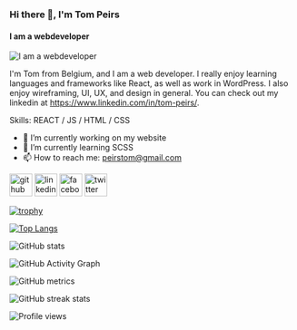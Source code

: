 ### Hi there 👋, I'm Tom Peirs
#### I am a webdeveloper 
![I am a webdeveloper ](https://arturssmirnovs.github.io/github-profile-readme-generator/images/banner.png)

I'm Tom from Belgium, and I am a web developer. I really enjoy learning languages and frameworks like React, as well as work in WordPress. I also enjoy wireframing, UI, UX, and design in general. You can check out my linkedin at https://www.linkedin.com/in/tom-peirs/.

Skills: REACT / JS / HTML / CSS

- 🔭 I’m currently working on my website 
- 🌱 I’m currently learning SCSS 
- 📫 How to reach me: peirstom@gmail.com 


[<img src='https://cdn.jsdelivr.net/npm/simple-icons@3.0.1/icons/github.svg' alt='github' height='40'>](https://github.com/peirstom)  [<img src='https://cdn.jsdelivr.net/npm/simple-icons@3.0.1/icons/linkedin.svg' alt='linkedin' height='40'>](https://www.linkedin.com/in/tom-peirs/)  [<img src='https://cdn.jsdelivr.net/npm/simple-icons@3.0.1/icons/facebook.svg' alt='facebook' height='40'>](https://www.facebook.com/peirstom)  [<img src='https://cdn.jsdelivr.net/npm/simple-icons@3.0.1/icons/twitter.svg' alt='twitter' height='40'>](https://twitter.com/tompeirs)  

[![trophy](https://github-profile-trophy.vercel.app/?username=peirstom)](https://github.com/ryo-ma/github-profile-trophy)

[![Top Langs](https://github-readme-stats.vercel.app/api/top-langs/?username=peirstom)](https://github.com/anuraghazra/github-readme-stats)

![GitHub stats](https://github-readme-stats.vercel.app/api?username=peirstom&show_icons=true)  

![GitHub Activity Graph](https://activity-graph.herokuapp.com/graph?username=peirstom)  

![GitHub metrics](https://metrics.lecoq.io/peirstom)  

![GitHub streak stats](https://github-readme-streak-stats.herokuapp.com/?user=peirstom)  

![Profile views](https://gpvc.arturio.dev/peirstom)  

